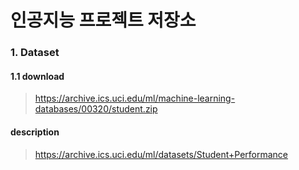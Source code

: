 # 인공지능 프로젝트 저장소



### 1. Dataset

#### 1.1 download

> https://archive.ics.uci.edu/ml/machine-learning-databases/00320/student.zip

#### description

> https://archive.ics.uci.edu/ml/datasets/Student+Performance